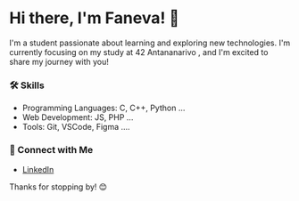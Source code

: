 # Hi there, I'm Faneva! 👋

I'm a student passionate about learning and exploring new technologies. I'm currently focusing on my study at 42 Antananarivo , and I'm excited to share my journey with you!

### 🛠️ Skills
- Programming Languages: C, C++, Python ...
- Web Development: JS, PHP ...
- Tools: Git, VSCode, Figma ....

### 🤝 Connect with Me
- [LinkedIn](https://www.linkedin.com/in/rakotonoela-anjaratiana-faneva-3480b4250/)

Thanks for stopping by! 😊


<!--
**Fafafa12/Fafafa12** is a ✨ _special_ ✨ repository because its `README.md` (this file) appears on your GitHub profile.

Here are some ideas to get you started:

- 🔭 I’m currently working on ...
- 🌱 I’m currently learning ...
- 👯 I’m looking to collaborate on ...
- 🤔 I’m looking for help with ...
- 💬 Ask me about ...
- 📫 How to reach me: ...
- 😄 Pronouns: ...
- ⚡ Fun fact: ...
-->
